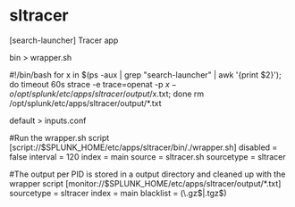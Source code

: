 # sltracer
[search-launcher] Tracer app


bin > wrapper.sh 

#!/bin/bash
for x in $(ps -aux | grep "search-launcher" | awk '{print $2}'); do timeout 60s strace -e trace=openat -p $x -o /opt/splunk/etc/apps/sltracer/output/$x.txt; done
rm  /opt/splunk/etc/apps/sltracer/output/*.txt

default > inputs.conf

#Run the wrapper.sh script
[script://$SPLUNK_HOME/etc/apps/sltracer/bin/./wrapper.sh]
disabled = false
interval = 120
index = main
source = sltracer.sh
sourcetype = sltracer


#The output per PID is stored in a output directory and cleaned up with the wrapper script
[monitor://$SPLUNK_HOME/etc/apps/sltracer/output/*.txt]
sourcetype = sltracer
index = main
blacklist = (\.gz$|\.tgz$)

